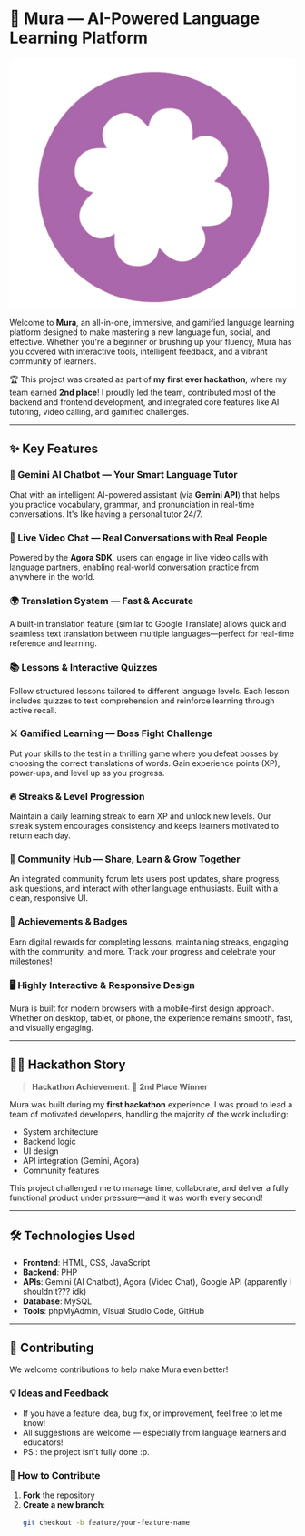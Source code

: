 # 🌸 Mura — AI-Powered Language Learning Platform 
![MURA-LOGO](image/mura.png)


Welcome to **Mura**, an all-in-one, immersive, and gamified language learning platform designed to make mastering a new language fun, social, and effective. Whether you're a beginner or brushing up your fluency, Mura has you covered with interactive tools, intelligent feedback, and a vibrant community of learners.

🏆 This project was created as part of **my first ever hackathon**, where my team earned **2nd place**! I proudly led the team, contributed most of the backend and frontend development, and integrated core features like AI tutoring, video calling, and gamified challenges.

---

## ✨ Key Features

### 🧠 Gemini AI Chatbot — Your Smart Language Tutor
Chat with an intelligent AI-powered assistant (via **Gemini API**) that helps you practice vocabulary, grammar, and pronunciation in real-time conversations. It's like having a personal tutor 24/7.

### 🎥 Live Video Chat — Real Conversations with Real People
Powered by the **Agora SDK**, users can engage in live video calls with language partners, enabling real-world conversation practice from anywhere in the world.

### 🌍 Translation System — Fast & Accurate
A built-in translation feature (similar to Google Translate) allows quick and seamless text translation between multiple languages—perfect for real-time reference and learning.

### 📚 Lessons & Interactive Quizzes
Follow structured lessons tailored to different language levels. Each lesson includes quizzes to test comprehension and reinforce learning through active recall.

### ⚔️ Gamified Learning — Boss Fight Challenge
Put your skills to the test in a thrilling game where you defeat bosses by choosing the correct translations of words. Gain experience points (XP), power-ups, and level up as you progress.

### 🔥 Streaks & Level Progression
Maintain a daily learning streak to earn XP and unlock new levels. Our streak system encourages consistency and keeps learners motivated to return each day.

### 👥 Community Hub — Share, Learn & Grow Together
An integrated community forum lets users post updates, share progress, ask questions, and interact with other language enthusiasts. Built with a clean, responsive UI.

### 🏅 Achievements & Badges
Earn digital rewards for completing lessons, maintaining streaks, engaging with the community, and more. Track your progress and celebrate your milestones!

### 🖥️ Highly Interactive & Responsive Design
Mura is built for modern browsers with a mobile-first design approach. Whether on desktop, tablet, or phone, the experience remains smooth, fast, and visually engaging.

---

## 🧑‍💻 Hackathon Story

> **Hackathon Achievement**: 🥈 **2nd Place Winner**

Mura was built during my **first hackathon** experience. I was proud to lead a team of motivated developers, handling the majority of the work including:

- System architecture
- Backend logic
- UI design
- API integration (Gemini, Agora)
- Community features

This project challenged me to manage time, collaborate, and deliver a fully functional product under pressure—and it was worth every second!

---

## 🛠️ Technologies Used

- **Frontend**: HTML, CSS, JavaScript
- **Backend**: PHP
- **APIs**: Gemini (AI Chatbot), Agora (Video Chat), Google API (apparently i shouldn't??? idk)
- **Database**: MySQL
- **Tools**: phpMyAdmin, Visual Studio Code, GitHub

---

## 🙌 Contributing

We welcome contributions to help make Mura even better! 

### 💡 Ideas and Feedback
- If you have a feature idea, bug fix, or improvement, feel free to let me know!
- All suggestions are welcome — especially from language learners and educators!
- PS : the project isn't fully done :p.

### 🔧 How to Contribute
1. **Fork** the repository
2. **Create a new branch**:
   ```bash
   git checkout -b feature/your-feature-name
